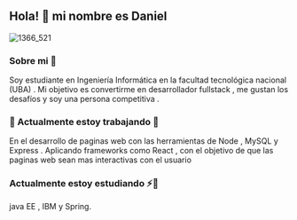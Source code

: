 ## Hola! 👋 mi nombre es Daniel


![1366_521](https://user-images.githubusercontent.com/77468883/107892418-bcea7880-6f03-11eb-9991-c7cad67ff62a.jpg)


### Sobre mi :monocle_face:
Soy estudiante en Ingeniería Informática en la facultad tecnológica nacional (UBA) . Mi objetivo es convertirme en desarrollador fullstack , me gustan los desafíos y soy una persona competitiva . 
### :wrench: Actualmente estoy trabajando :construction_worker: 
En el desarrollo de paginas web con las herramientas de Node , MySQL y Express . Aplicando frameworks como React , con el objetivo de que las paginas web sean mas interactivas con el usuario
### Actualmente estoy estudiando :zap::memo:
java EE , IBM y Spring.


